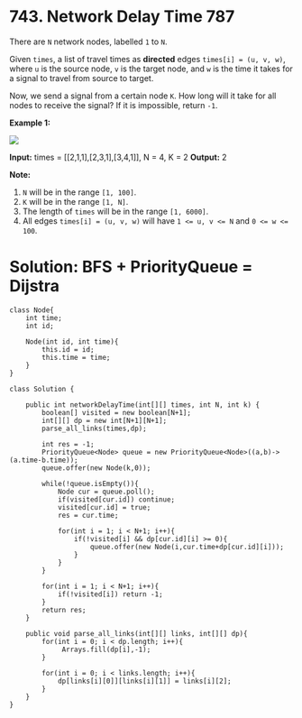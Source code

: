 # 743. Network Delay Time 787
There are  `N`  network nodes, labelled  `1`  to  `N`.

Given  `times`, a list of travel times as  **directed**  edges  `times[i] = (u, v, w)`, where  `u`  is the source node,  `v`  is the target node, and  `w`  is the time it takes for a signal to travel from source to target.

Now, we send a signal from a certain node  `K`. How long will it take for all nodes to receive the signal? If it is impossible, return  `-1`.

**Example 1:**

![](https://assets.leetcode.com/uploads/2019/05/23/931_example_1.png)

**Input:** times = [[2,1,1],[2,3,1],[3,4,1]], N = 4, K = 2
**Output:** 2

**Note:**

1.  `N`  will be in the range  `[1, 100]`.
2.  `K`  will be in the range  `[1, N]`.
3.  The length of  `times`  will be in the range  `[1, 6000]`.
4.  All edges  `times[i] = (u, v, w)`  will have  `1 <= u, v <= N`  and  `0 <= w <= 100`.

# Solution: BFS + PriorityQueue = Dijstra
```
class Node{
    int time;
    int id;

    Node(int id, int time){
        this.id = id;
        this.time = time;
    }
}

class Solution {
    
    public int networkDelayTime(int[][] times, int N, int k) {
        boolean[] visited = new boolean[N+1];
        int[][] dp = new int[N+1][N+1];
        parse_all_links(times,dp);
        
        int res = -1;
        PriorityQueue<Node> queue = new PriorityQueue<Node>((a,b)->(a.time-b.time));
        queue.offer(new Node(k,0));
        
        while(!queue.isEmpty()){
            Node cur = queue.poll();
            if(visited[cur.id]) continue;
            visited[cur.id] = true;
            res = cur.time;
            
            for(int i = 1; i < N+1; i++){
                if(!visited[i] && dp[cur.id][i] >= 0){
                    queue.offer(new Node(i,cur.time+dp[cur.id][i]));
                }
            }
        }
        
        for(int i = 1; i < N+1; i++){
            if(!visited[i]) return -1;
        }
        return res;
    }
    
    public void parse_all_links(int[][] links, int[][] dp){
        for(int i = 0; i < dp.length; i++){
             Arrays.fill(dp[i],-1);
        }

        for(int i = 0; i < links.length; i++){
            dp[links[i][0]][links[i][1]] = links[i][2];
        }
    }
}
```
